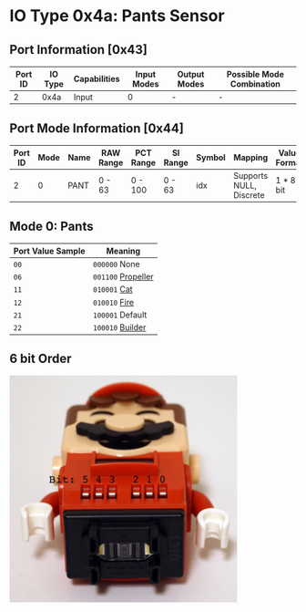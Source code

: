 # IO Type 0x4a: Pants Sensor

## Port Information [0x43]

| Port ID | IO Type | Capabilities | Input Modes | Output Modes | Possible Mode Combination |
| --- | --- | --- | --- | --- | --- |
| 2 | 0x4a | Input | 0 | - | - |

## Port Mode Information [0x44]

| Port ID | Mode | Name | RAW Range | PCT Range | SI Range | Symbol | Mapping | Value Format |
| --- | --- | --- | --- | --- | --- | --- | --- | --- |
| 2 | 0 | PANT | 0 - 63 | 0 - 100 | 0 - 63 | idx | Supports NULL, Discrete | 1 * 8 bit |

## Mode 0: Pants

| Port Value Sample | Meaning |
| --- | --- |
| `00` | `000000` None |
| `06` | `001100` [Propeller](https://www.lego.com/en-us/product/propeller-mario-power-up-pack-71371) |
| `11` | `010001` [Cat](https://www.lego.com/en-us/product/cat-mario-power-up-pack-71372) |
| `12` | `010010` [Fire](https://www.lego.com/en-us/product/fire-mario-power-up-pack-71370) |
| `21` | `100001` Default |
| `22` | `100010` [Builder](https://www.lego.com/en-us/product/builder-mario-power-up-pack-71373) |

## 6 bit Order

<img src="Images/pants-code.jpg" width="400" />
